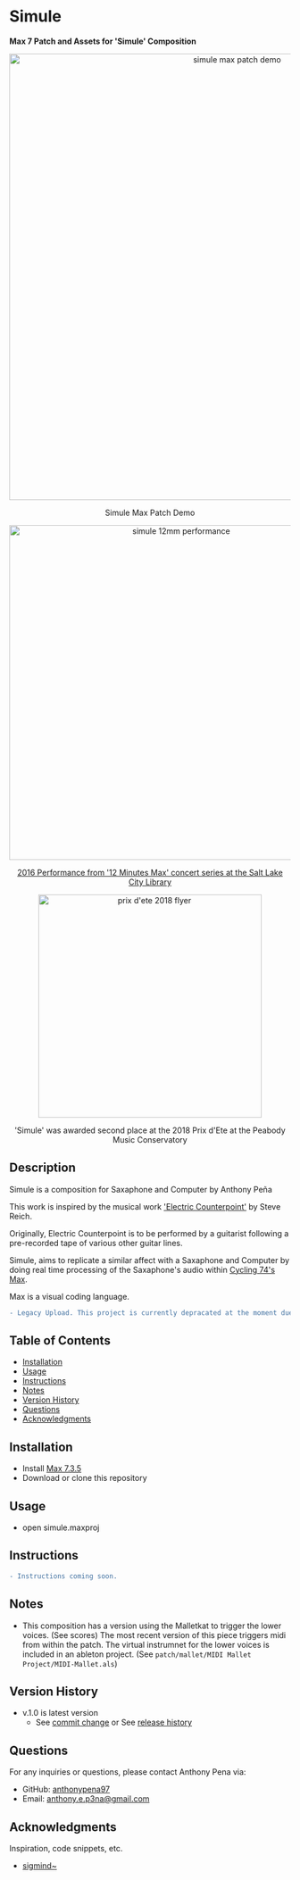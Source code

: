 # Simule
**Max 7 Patch and Assets for 'Simule' Composition**


<div align=center>
<img src="https://user-images.githubusercontent.com/79285555/190884330-025a2b29-c89b-40d1-b4bf-256c4c40f730.gif" alt="simule max patch demo" width="800"/>
<p>Simule Max Patch Demo</p>
</div>

<div align=center>
<a href="https://www.youtube.com/watch?v=TYgYhoUtHTU" target="_blank">
<img src="https://user-images.githubusercontent.com/79285555/190884389-f40df817-5450-4b7c-89f9-2122427dd056.png" alt="simule 12mm performance" width="600"/>
<p>
2016 Performance from '12 Minutes Max' concert series at the Salt Lake City Library
</p>
</a>
</div>

<div align="center">
<p>
<img src="https://user-images.githubusercontent.com/79285555/190882438-f145269d-840e-4dab-930c-baf9548e583a.jpg" alt="prix d'ete 2018 flyer" width="400"/>
<p>'Simule' was awarded second place at the 2018 Prix d'Ete at the Peabody Music Conservatory</p>
</p>
</div>

## Description
Simule is a composition for Saxaphone and Computer by Anthony Peña

This work is inspired by the musical work ['Electric Counterpoint'](https://www.youtube.com/watch?v=j7XlZKFH7h8) by Steve Reich. 

Originally, Electric Counterpoint is to be performed by a guitarist following a pre-recorded tape of various other guitar lines.

Simule, aims to replicate a similar affect with a Saxaphone and Computer by doing real time processing of the Saxaphone's audio within [Cycling 74's Max](https://cycling74.com/products/max).

Max is a visual coding language.

```diff
- Legacy Upload. This project is currently depracated at the moment due to missing packages.
```


## Table of Contents

- [Installation](#installation)
- [Usage](#usage)
- [Instructions](#instructions)
- [Notes](#notes)
- [Version History](#version-history)
- [Questions](#questions)
- [Acknowledgments](#acknowledgments)

## Installation
- Install [Max 7.3.5](https://cycling74.com/downloads/older/)
- Download or clone this repository

## Usage
- open simule.maxproj

## Instructions
```diff
- Instructions coming soon.
```

## Notes
- This composition has a version using the Malletkat to trigger the lower voices. (See scores) The most recent version of this piece triggers midi from within the patch. The virtual instrumnet for the lower voices is included in an ableton project. (See `patch/mallet/MIDI Mallet Project/MIDI-Mallet.als`)

## Version History

- v.1.0 is latest version
  - See [commit change](https://github.com/anthonypena97/simule/commits/main) or See [release history](https://github.com/anthonypena97/simule/releases)

## Questions

For any inquiries or questions, please contact Anthony Pena via:

- GitHub: [anthonypena97](https://github.com/anthonypena97)
- Email: <anthony.e.p3na@gmail.com>

## Acknowledgments

Inspiration, code snippets, etc.
- [sigmind~](https://music.arts.uci.edu/dobrian/maxcookbook/sigmund-pitch-tracking)
